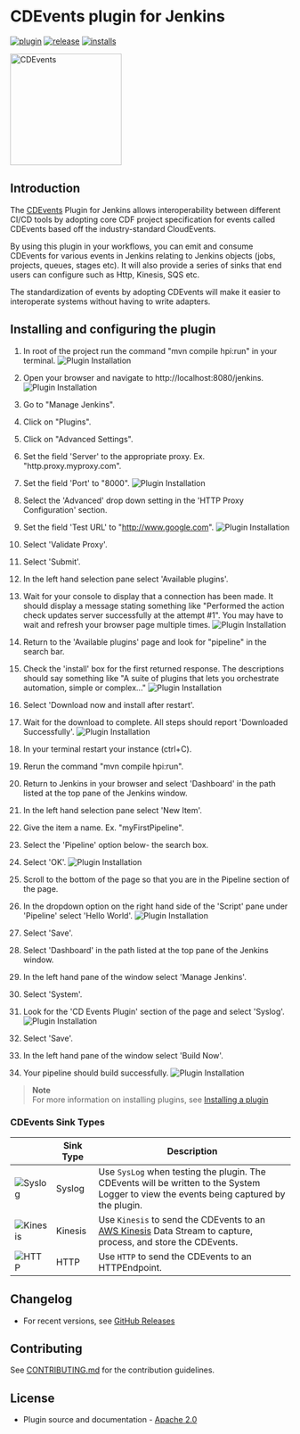 # CDEvents plugin for Jenkins

[![plugin](https://img.shields.io/jenkins/plugin/v/cdevents.svg)](https://plugins.jenkins.io/cdevents) [![release](https://img.shields.io/github/release/jenkinsci/cdevents-plugin.svg)](https://github.com/jenkinsci/cdevents-plugin/releases/latest) [![installs](https://img.shields.io/jenkins/plugin/i/cdevents.svg)](https://plugins.jenkins.io/cdevents)

<img src="https://github.com/cdfoundation/artwork/blob/main/cdevents/horizontal/color/cdevents_horizontal-color.png" alt="CDEvents" width="200"/>

## Introduction

The [CDEvents](https://cdevents.dev/) Plugin for Jenkins allows interoperability between different CI/CD tools by
adopting core CDF project specification for events called CDEvents based off the industry-standard CloudEvents.

By using this plugin in your workflows, you can emit and consume CDEvents for various events in Jenkins relating to
Jenkins objects (jobs, projects, queues, stages etc). It will also provide a series of sinks that end users can
configure such as Http, Kinesis, SQS etc.

The standardization of events by adopting CDEvents will make it easier to interoperate systems without having to write
adapters.

## Installing and configuring the plugin

1. In root of the project run the command "mvn compile hpi:run" in your terminal.
   ![Plugin Installation](./images/plugin_installation/Step1.png)

2. Open your browser and navigate to http://localhost:8080/jenkins.
   ![Plugin Installation](images/plugin_installation/Step2.png)

3. Go to "Manage Jenkins".

4. Click on "Plugins".

5. Click on "Advanced Settings".

6. Set the field 'Server' to the appropriate proxy. Ex. "http.proxy.myproxy.com".

7. Set the field 'Port' to "8000".
   ![Plugin Installation](images/plugin_installation/Step7.png)

8. Select the 'Advanced' drop down setting in the 'HTTP Proxy Configuration' section.

9. Set the field 'Test URL' to "http://www.google.com".
   ![Plugin Installation](images/plugin_installation/Step9.png)

10. Select 'Validate Proxy'.

11. Select 'Submit'.

12. In the left hand selection pane select 'Available plugins'.

13. Wait for your console to display that a connection has been made. It should display a message stating something like "Performed the action check updates server successfully at the attempt #1". You may have to wait and refresh your browser page multiple times.
   ![Plugin Installation](images/plugin_installation/Step13.png)

14. Return to the 'Available plugins' page and look for "pipeline" in the search bar.

15. Check the 'install' box for the first returned response. The descriptions should say something like "A suite of plugins that lets you orchestrate automation, simple or complex..."
   ![Plugin Installation](images/plugin_installation/Step15.png)

16. Select 'Download now and install after restart'.

17. Wait for the download to complete. All steps should report 'Downloaded Successfully'.
   ![Plugin Installation](images/plugin_installation/Step17.png)

18. In your terminal restart your instance (ctrl+C).

19. Rerun the command "mvn compile hpi:run".

20. Return to Jenkins in your browser and select 'Dashboard' in the path listed at the top pane of the Jenkins window.

21. In the left hand selection pane select 'New Item'.

22. Give the item a name. Ex. "myFirstPipeline".

23. Select the 'Pipeline' option below- the search box.

24. Select 'OK'.
   ![Plugin Installation](images/plugin_installation/Step24.png)

25. Scroll to the bottom of the page so that you are in the Pipeline section of the page.

26. In the dropdown option on the right hand side of the 'Script' pane under 'Pipeline' select 'Hello World'.
   ![Plugin Installation](images/plugin_installation/Step26.png)

27. Select 'Save'.

28. Select 'Dashboard' in the path listed at the top pane of the Jenkins window.

29. In the left hand pane of the window select 'Manage Jenkins'.

30. Select 'System'.

31. Look for the 'CD Events Plugin' section of the page and select 'Syslog'.
   ![Plugin Installation](images/plugin_installation/Step31.png)

32. Select 'Save'.

33. In the left hand pane of the window select 'Build Now'.

34. Your pipeline should build successfully.
   ![Plugin Installation](images/plugin_installation/Step34.png)

   > **Note**  
   > For more information on installing plugins,
   see [Installing a plugin](https://www.jenkins.io/doc/book/managing/plugins/#installing-a-plugin)

### CDEvents Sink Types

|                                              | Sink Type | Description                                                                                                                                      |
|----------------------------------------------|-----------|--------------------------------------------------------------------------------------------------------------------------------------------------|
| ![Syslog](images/plugin-config-syslog.png)   | Syslog    | Use `SysLog` when testing the plugin. The CDEvents will be written to the System Logger to view the events being captured by the plugin.         |
| ![Kinesis](images/plugin-config-kinesis.png) | Kinesis   | Use `Kinesis` to send the CDEvents to an [AWS Kinesis](https://aws.amazon.com/kinesis/) Data Stream to capture, process, and store the CDEvents. |
| ![HTTP](images/plugin-config-http.png)       | HTTP      | Use `HTTP` to send the CDEvents to an HTTPEndpoint.                                                                                              |

## Changelog

* For recent versions, see [GitHub Releases](https://github.com/jenkinsci/cdevents-plugin/releases)

## Contributing

See [CONTRIBUTING.md](./CONTRIBUTING.md) for the contribution guidelines.

## License

* Plugin source and documentation - [Apache 2.0](https://opensource.org/license/apache-2-0/)

